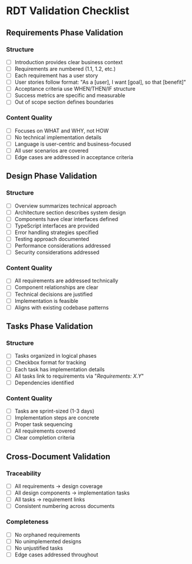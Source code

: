# RDT Validation Checklist

## Requirements Phase Validation

### Structure
- [ ] Introduction provides clear business context
- [ ] Requirements are numbered (1.1, 1.2, etc.)
- [ ] Each requirement has a user story
- [ ] User stories follow format: "As a [user], I want [goal], so that [benefit]"
- [ ] Acceptance criteria use WHEN/THEN/IF structure
- [ ] Success metrics are specific and measurable
- [ ] Out of scope section defines boundaries

### Content Quality
- [ ] Focuses on WHAT and WHY, not HOW
- [ ] No technical implementation details
- [ ] Language is user-centric and business-focused
- [ ] All user scenarios are covered
- [ ] Edge cases are addressed in acceptance criteria

## Design Phase Validation

### Structure
- [ ] Overview summarizes technical approach
- [ ] Architecture section describes system design
- [ ] Components have clear interfaces defined
- [ ] TypeScript interfaces are provided
- [ ] Error handling strategies specified
- [ ] Testing approach documented
- [ ] Performance considerations addressed
- [ ] Security considerations addressed

### Content Quality  
- [ ] All requirements are addressed technically
- [ ] Component relationships are clear
- [ ] Technical decisions are justified
- [ ] Implementation is feasible
- [ ] Aligns with existing codebase patterns

## Tasks Phase Validation

### Structure
- [ ] Tasks organized in logical phases
- [ ] Checkbox format for tracking
- [ ] Each task has implementation details
- [ ] All tasks link to requirements via "_Requirements: X.Y_"
- [ ] Dependencies identified

### Content Quality
- [ ] Tasks are sprint-sized (1-3 days)
- [ ] Implementation steps are concrete
- [ ] Proper task sequencing
- [ ] All requirements covered
- [ ] Clear completion criteria

## Cross-Document Validation

### Traceability
- [ ] All requirements → design coverage
- [ ] All design components → implementation tasks
- [ ] All tasks → requirement links
- [ ] Consistent numbering across documents

### Completeness
- [ ] No orphaned requirements
- [ ] No unimplemented designs
- [ ] No unjustified tasks
- [ ] Edge cases addressed throughout